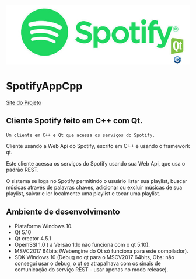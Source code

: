 ![exemplo](docs/img/spotifyQt.jpg)
# SpotifyAppCpp
[Site do Projeto](https://euzebiod.github.io/SpotifyAppCpp//)

## Cliente Spotify feito em C++ com Qt.
```
Um cliente em C++ e Qt que acessa os serviços do Spotify.
```
Cliente usando a Web Api do Spotify, escrito em C++ e usando o framework qt.

Este cliente acessa os serviços do Spotify usando sua Web Api, que usa o padrão REST.

O sistema se loga no Spotify permitindo o usuário listar sua playlist, buscar músicas através de palavras chaves, adicionar ou excluir músicas de sua playlist, salvar e ler localmente uma playlist e tocar uma playlist.

## Ambiente de desenvolvimento
* Plataforma Windows 10.
* Qt 5.10
* Qt creator 4.5.1
* OpemSSl 1.0 ( a Versão 1.1x não funciona com o qt 5.10).
* MSVC2017 64bits (Webengine do Qt só funciona para este compilador).
* SDK Windows 10 (Debug no qt para o MSCV2017 64bits, Obs: não consegui usar o debug, o qt se atrapalhava com os sinais de comunicação do serviço REST - usar apenas no modo release).
